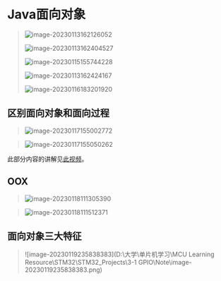 # Java面向对象

> ![image-20230113162126052](E:\Typora\Image\image-20230113162126052.png)
>
> ![image-20230113162404527](E:\Typora\Image\image-20230113162404527.png)
>
> ![image-20230115155744228](E:\Typora\Image\image-20230115155744228.png)
>
> ![image-20230113162424167](E:\Typora\Image\image-20230113162424167.png)
>
> ![image-20230116183201920](E:\Typora\Image\image-20230116183201920.png)

## 区别面向对象和面向过程

> ![image-20230117155002772](E:\Typora\Image\image-20230117155002772.png)

> ![image-20230117155050262](E:\Typora\Image\image-20230117155050262.png)

此部分内容的讲解见[此视频](https://www.bilibili.com/video/BV1Rx411876f/?p=376&spm_id_from=pageDriver&vd_source=b8a7d9f6d396acb27e811371a96d6e9a)。

## OOX

> ![image-20230118111305390](E:\Typora\Image\image-20230118111305390.png)

> ![image-20230118111512371](E:\Typora\Image\image-20230118111512371.png)

## 面向对象三大特征

> ![image-20230119235838383](D:\大学\单片机学习\MCU Learning Resource\STM32\STM32_Projects\3-1 GPIO\Note\image-20230119235838383.png)
